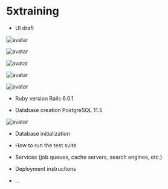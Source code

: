# 5xtraining

* UI draft

![avatar](https://i.imgur.com/mS7A9yZ.png)

![avatar](https://i.imgur.com/3AwPDyj.png)

![avatar](https://i.imgur.com/eaM4HOA.png)

![avatar](https://i.imgur.com/8oUw2Iu.png)

![avatar](https://i.imgur.com/qQluxut.png)

* Ruby version
Rails 6.0.1

* Database creation
PostgreSQL 11.5

![avatar](https://i.imgur.com/sNlQEXA.png)


* Database initialization

* How to run the test suite

* Services (job queues, cache servers, search engines, etc.)

* Deployment instructions

* ...
